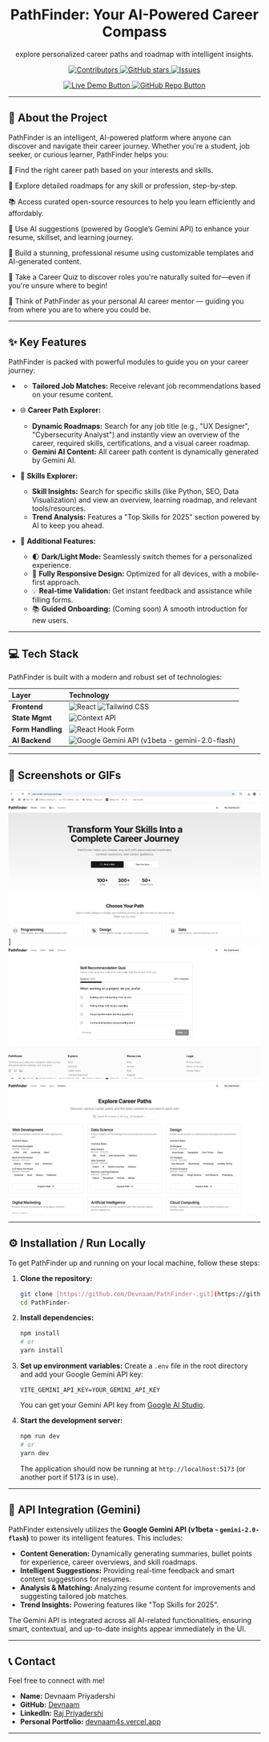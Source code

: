 <div align="center">
<h1>PathFinder: Your AI-Powered Career Compass</h1>
<p>explore personalized career paths and roadmap with intelligent insights.</p>

<p>
  <a href="https://github.com/Devnaam/PathFinder-/graphs/contributors">
    <img src="https://img.shields.io/github/contributors/Devnaam/PathFinder-?color=blue" alt="Contributors">
  </a>
  <a href="https://github.com/Devnaam/PathFinder-/stargazers">
    <img src="https://img.shields.io/github/stars/Devnaam/PathFinder-?style=social" alt="GitHub stars">
  </a>
  <a href="https://github.com/Devnaam/PathFinder-/issues">
    <img src="https://img.shields.io/github/issues/Devnaam/PathFinder-?color=red" alt="Issues">
  </a>
</p>

<p>
  <a href="https://path-finder-ochre-pi.vercel.app/" target="_blank">
    <img src="https://img.shields.io/badge/Live%20Demo-Visit%20App-30363D?style=for-the-badge&logo=vercel&logoColor=white" alt="Live Demo Button">
  </a>
  <a href="https://github.com/Devnaam/PathFinder-.git" target="_blank">
    <img src="https://img.shields.io/badge/GitHub%20Repo-Explore%20Code-30363D?style=for-the-badge&logo=github&logoColor=white" alt="GitHub Repo Button">
  </a>
</p>
</div>

---

## 🚀 About the Project

PathFinder is an intelligent, AI-powered platform where anyone can discover and navigate their career journey. Whether you're a student, job seeker, or curious learner, PathFinder helps you:

📍 Find the right career path based on your interests and skills.

🧱 Explore detailed roadmaps for any skill or profession, step-by-step.

📚 Access curated open-source resources to help you learn efficiently and affordably.

🤖 Use AI suggestions (powered by Google’s Gemini API) to enhance your resume, skillset, and learning journey.

📝 Build a stunning, professional resume using customizable templates and AI-generated content.

🧪 Take a Career Quiz to discover roles you're naturally suited for—even if you're unsure where to begin!

🧠 Think of PathFinder as your personal AI career mentor — guiding you from where you are to where you could be.

---

## ✨ Key Features

PathFinder is packed with powerful modules to guide you on your career journey:

* * **Tailored Job Matches:** Receive relevant job recommendations based on your resume content.

* 🌐 **Career Path Explorer:**
    * **Dynamic Roadmaps:** Search for any job title (e.g., "UX Designer", "Cybersecurity Analyst") and instantly view an overview of the career, required skills, certifications, and a visual career roadmap.
    * **Gemini AI Content:** All career path content is dynamically generated by Gemini AI.

* 💼 **Skills Explorer:**
    * **Skill Insights:** Search for specific skills (like Python, SEO, Data Visualization) and view an overview, learning roadmap, and relevant tools/resources.
    * **Trend Analysis:** Features a "Top Skills for 2025" section powered by AI to keep you ahead.

* 🔧 **Additional Features:**
    * 🌓 **Dark/Light Mode:** Seamlessly switch themes for a personalized experience.
    * 📱 **Fully Responsive Design:** Optimized for all devices, with a mobile-first approach.
    * 💡 **Real-time Validation:** Get instant feedback and assistance while filling forms.
    * 📚 **Guided Onboarding:** (Coming soon) A smooth introduction for new users.

---

## 💻 Tech Stack

PathFinder is built with a modern and robust set of technologies:

| Layer         | Technology                                                                                                                                                                                                                                  |
| :------------ | :------------------------------------------------------------------------------------------------------------------------------------------------------------------------------------------------------------------------------------------ |
| **Frontend** | ![React](https://img.shields.io/badge/React-61DAFB?style=for-the-badge&logo=react&logoColor=black) ![Tailwind CSS](https://img.shields.io/badge/Tailwind_CSS-06B6D4?style=for-the-badge&logo=tailwind-css&logoColor=white)                  |
| **State Mgmt** | ![Context API](https://img.shields.io/badge/Context_API-0288D1?style=for-the-badge&logo=react&logoColor=white)                                                                                                                                |
| **Form Handling** | ![React Hook Form](https://img.shields.io/badge/React_Hook_Form-EC5990?style=for-the-badge&logo=reacthookform&logoColor=white)                                                                                                                  |
| **AI Backend** | ![Google Gemini API](https://img.shields.io/badge/Google_Gemini_API-4285F4?style=for-the-badge&logo=google&logoColor=white) (v1beta - gemini-2.0-flash)                                                                                      |

---

## 📸 Screenshots or GIFs

![App Screenshot](/images/image1.png)]
![App Screenshot](/images/image2.png)
![App Screenshot](/images/image3.png)



---

## ⚙️ Installation / Run Locally

To get PathFinder up and running on your local machine, follow these steps:

1.  **Clone the repository:**
    ```bash
    git clone [https://github.com/Devnaam/PathFinder-.git](https://github.com/Devnaam/PathFinder-.git)
    cd PathFinder-
    ```

2.  **Install dependencies:**
    ```bash
    npm install
    # or
    yarn install
    ```

3.  **Set up environment variables:**
    Create a `.env` file in the root directory and add your Google Gemini API key:
    ```
    VITE_GEMINI_API_KEY=YOUR_GEMINI_API_KEY
    ```
    You can get your Gemini API key from [Google AI Studio](https://aistudio.google.com/app/apikey).

4.  **Start the development server:**
    ```bash
    npm run dev
    # or
    yarn dev
    ```
    The application should now be running at `http://localhost:5173` (or another port if 5173 is in use).

---

## 🤖 API Integration (Gemini)

PathFinder extensively utilizes the **Google Gemini API (v1beta - `gemini-2.0-flash`)** to power its intelligent features. This includes:

* **Content Generation:** Dynamically generating summaries, bullet points for experience, career overviews, and skill roadmaps.
* **Intelligent Suggestions:** Providing real-time feedback and smart content suggestions for resumes.
* **Analysis & Matching:** Analyzing resume content for improvements and suggesting tailored job matches.
* **Trend Insights:** Powering features like "Top Skills for 2025".

The Gemini API is integrated across all AI-related functionalities, ensuring smart, contextual, and up-to-date insights appear immediately in the UI.

---

## 📞 Contact

Feel free to connect with me!

* **Name:** Devnaam Priyadershi
* **GitHub:** [Devnaam](https://github.com/Devnaam)
* **LinkedIn:** [Raj Priyadershi](https://www.linkedin.com/in/raj-priyadershi-56a256282/)
* **Personal Portfolio:** [devnaam4s.vercel.app](https://devnaam4s.vercel.app/)

---